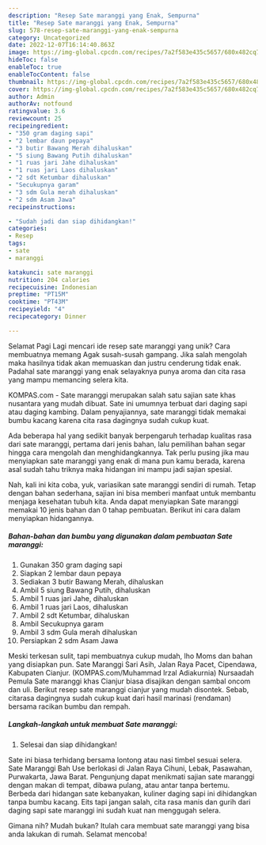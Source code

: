 ```yaml
---
description: "Resep Sate maranggi yang Enak, Sempurna"
title: "Resep Sate maranggi yang Enak, Sempurna"
slug: 578-resep-sate-maranggi-yang-enak-sempurna
category: Uncategorized
date: 2022-12-07T16:14:40.863Z
image: https://img-global.cpcdn.com/recipes/7a2f583e435c5657/680x482cq70/sate-maranggi-foto-resep-utama.jpg
hideToc: false
enableToc: true
enableTocContent: false
thumbnail: https://img-global.cpcdn.com/recipes/7a2f583e435c5657/680x482cq70/sate-maranggi-foto-resep-utama.jpg
cover: https://img-global.cpcdn.com/recipes/7a2f583e435c5657/680x482cq70/sate-maranggi-foto-resep-utama.jpg
author: Admin
authorAv: notfound
ratingvalue: 3.6
reviewcount: 25
recipeingredient:
- "350 gram daging sapi"
- "2 lembar daun pepaya"
- "3 butir Bawang Merah dihaluskan"
- "5 siung Bawang Putih dihaluskan"
- "1 ruas jari Jahe dihaluskan"
- "1 ruas jari Laos dihaluskan"
- "2 sdt Ketumbar dihaluskan"
- "Secukupnya garam"
- "3 sdm Gula merah dihaluskan"
- "2 sdm Asam Jawa"
recipeinstructions:

- "Sudah jadi dan siap dihidangkan!"
categories:
- Resep
tags:
- sate
- maranggi

katakunci: sate maranggi 
nutrition: 204 calories
recipecuisine: Indonesian
preptime: "PT15M"
cooktime: "PT43M"
recipeyield: "4"
recipecategory: Dinner

---
```



Selamat Pagi Lagi mencari ide resep sate maranggi yang unik? Cara membuatnya memang Agak susah-susah gampang. Jika salah mengolah maka hasilnya tidak akan memuaskan dan justru cenderung tidak enak. Padahal sate maranggi yang enak selayaknya punya aroma dan cita rasa yang mampu memancing selera kita.


KOMPAS.com - Sate maranggi merupakan salah satu sajian sate khas nusantara yang mudah dibuat. Sate ini umumnya terbuat dari daging sapi atau daging kambing. Dalam penyajiannya, sate maranggi tidak memakai bumbu kacang karena cita rasa dagingnya sudah cukup kuat.

Ada beberapa hal yang sedikit banyak berpengaruh terhadap kualitas rasa dari sate maranggi, pertama dari jenis bahan, lalu pemilihan bahan segar hingga cara mengolah dan menghidangkannya. Tak perlu pusing jika mau menyiapkan sate maranggi yang enak di mana pun kamu berada, karena asal sudah tahu triknya maka hidangan ini mampu jadi sajian spesial.


Nah, kali ini kita coba, yuk, variasikan sate maranggi sendiri di rumah. Tetap dengan bahan sederhana, sajian ini bisa memberi manfaat untuk membantu menjaga kesehatan tubuh kita. Anda dapat menyiapkan Sate maranggi memakai 10 jenis bahan dan 0 tahap pembuatan. Berikut ini cara dalam menyiapkan hidangannya.

<!--inarticleads1-->

##### Bahan-bahan dan bumbu yang digunakan dalam pembuatan Sate maranggi:

1. Gunakan 350 gram daging sapi
1. Siapkan 2 lembar daun pepaya
1. Sediakan 3 butir Bawang Merah, dihaluskan
1. Ambil 5 siung Bawang Putih, dihaluskan
1. Ambil 1 ruas jari Jahe, dihaluskan
1. Ambil 1 ruas jari Laos, dihaluskan
1. Ambil 2 sdt Ketumbar, dihaluskan
1. Ambil Secukupnya garam
1. Ambil 3 sdm Gula merah dihaluskan
1. Persiapkan 2 sdm Asam Jawa


Meski terkesan sulit, tapi membuatnya cukup mudah, lho Moms dan bahan yang disiapkan pun. Sate Maranggi Sari Asih, Jalan Raya Pacet, Cipendawa, Kabupaten Cianjur. (KOMPAS.com/Muhammad Irzal Adiakurnia) Nursaadah Pemula Sate maranggi khas Cianjur biasa disajikan dengan sambal oncom dan uli. Berikut resep sate maranggi cianjur yang mudah disontek. Sebab, citarasa dagingnya sudah cukup kuat dari hasil marinasi (rendaman) bersama racikan bumbu dan rempah. 

<!--inarticleads2-->

##### Langkah-langkah untuk membuat Sate maranggi:


1. Selesai dan siap dihidangkan!

Sate ini biasa terhidang bersama lontong atau nasi timbel sesuai selera. Sate Maranggi Bah Use berlokasi di Jalan Raya Cihuni, Lebak, Pasawahan, Purwakarta, Jawa Barat. Pengunjung dapat menikmati sajian sate maranggi dengan makan di tempat, dibawa pulang, atau antar tanpa bertemu. Berbeda dari hidangan sate kebanyakan, kuliner daging sapi ini dihidangkan tanpa bumbu kacang. Eits tapi jangan salah, cita rasa manis dan gurih dari daging sapi sate maranggi ini sudah kuat nan menggugah selera. 

Gimana nih? Mudah bukan? Itulah cara membuat sate maranggi yang bisa anda lakukan di rumah. Selamat mencoba!
